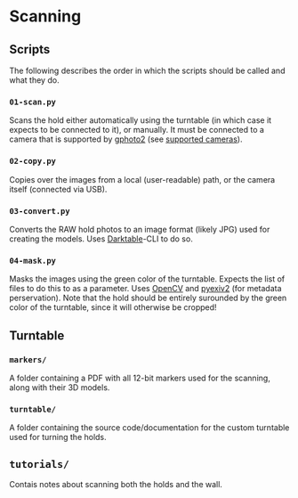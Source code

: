 # Scanning

## Scripts
The following describes the order in which the scripts should be called and what they do.

### `01-scan.py`
Scans the hold either automatically using the turntable (in which case it expects to be connected to it), or manually.
It must be connected to a camera that is supported by [gphoto2](http://gphoto.org/) (see [supported cameras](http://gphoto.org/proj/libgphoto2/support.php)).

### `02-copy.py`
Copies over the images from a local (user-readable) path, or the camera itself (connected via USB).

### `03-convert.py`
Converts the RAW hold photos to an image format (likely JPG) used for creating the models.
Uses [Darktable](https://www.darktable.org/)-CLI to do so.

### `04-mask.py`
Masks the images using the green color of the turntable.
Expects the list of files to do this to as a parameter.
Uses [OpenCV](https://pypi.org/project/opencv-python/) and [pyexiv2](https://github.com/LeoHsiao1/pyexiv2) (for metadata perservation).
Note that the hold should be entirely surounded by the green color of the turntable, since it will otherwise be cropped!

## Turntable

### `markers/`
A folder containing a PDF with all 12-bit markers used for the scanning, along with their 3D models.

### `turntable/`
A folder containing the source code/documentation for the custom turntable used for turning the holds.

## `tutorials/`
Contais notes about scanning both the holds and the wall.
